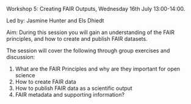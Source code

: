 Workshop 5: Creating FAIR Outputs, Wednesday 16th July 13:00-14:00.

Led by: Jasmine Hunter and Els Dhiedt

Aim: During this session you will gain an understanding of the FAIR principles, and how to create and publish FAIR datasets.

The session will cover the following through group exercises and discussion:
1. What are the FAIR Principles and why are they important for open science
2. How to create FAIR data
3. How to publish FAIR data as a scientific output
4. FAIR metadata and supporting information?
